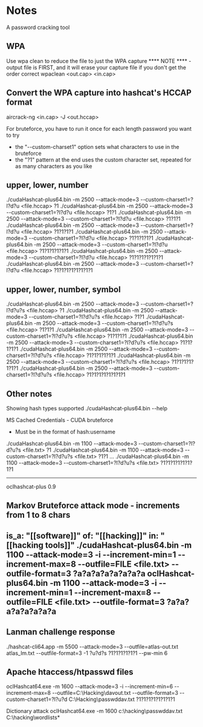 
# Notes
A password cracking tool

## WPA
Use wpa clean to reduce the file to just the WPA capture
**** NOTE **** - output file is FIRST, and it will erase your capture file if you don't get the order correct
wpaclean <out.cap> <in.cap>

## Convert the WPA capture into hashcat's HCCAP format
aircrack-ng <in.cap> -J <out.hccap>

For bruteforce, you have to run it once for each length password you want to try
- the "--custom-charset1" option sets what characters to use in the bruteforce
- the "?1" pattern at the end uses the custom character set, repeated for as many characters as you like

## upper, lower, number
./cudaHashcat-plus64.bin -m 2500 --attack-mode=3 --custom-charset1=?l?d?u <file.hccap> ?1
./cudaHashcat-plus64.bin -m 2500 --attack-mode=3 --custom-charset1=?l?d?u <file.hccap> ?1?1
./cudaHashcat-plus64.bin -m 2500 --attack-mode=3 --custom-charset1=?l?d?u <file.hccap> ?1?1?1
./cudaHashcat-plus64.bin -m 2500 --attack-mode=3 --custom-charset1=?l?d?u <file.hccap> ?1?1?1?1
./cudaHashcat-plus64.bin -m 2500 --attack-mode=3 --custom-charset1=?l?d?u <file.hccap> ?1?1?1?1?1
./cudaHashcat-plus64.bin -m 2500 --attack-mode=3 --custom-charset1=?l?d?u <file.hccap> ?1?1?1?1?1?1
./cudaHashcat-plus64.bin -m 2500 --attack-mode=3 --custom-charset1=?l?d?u <file.hccap> ?1?1?1?1?1?1?1
./cudaHashcat-plus64.bin -m 2500 --attack-mode=3 --custom-charset1=?l?d?u <file.hccap> ?1?1?1?1?1?1?1?1

## upper, lower, number, symbol
./cudaHashcat-plus64.bin -m 2500 --attack-mode=3 --custom-charset1=?l?d?u?s <file.hccap> ?1
./cudaHashcat-plus64.bin -m 2500 --attack-mode=3 --custom-charset1=?l?d?u?s <file.hccap> ?1?1
./cudaHashcat-plus64.bin -m 2500 --attack-mode=3 --custom-charset1=?l?d?u?s <file.hccap> ?1?1?1
./cudaHashcat-plus64.bin -m 2500 --attack-mode=3 --custom-charset1=?l?d?u?s <file.hccap> ?1?1?1?1
./cudaHashcat-plus64.bin -m 2500 --attack-mode=3 --custom-charset1=?l?d?u?s <file.hccap> ?1?1?1?1?1
./cudaHashcat-plus64.bin -m 2500 --attack-mode=3 --custom-charset1=?l?d?u?s <file.hccap> ?1?1?1?1?1?1
./cudaHashcat-plus64.bin -m 2500 --attack-mode=3 --custom-charset1=?l?d?u?s <file.hccap> ?1?1?1?1?1?1?1
./cudaHashcat-plus64.bin -m 2500 --attack-mode=3 --custom-charset1=?l?d?u?s <file.hccap> ?1?1?1?1?1?1?1?1

## Other notes
Showing hash types supported
./cudaHashcat-plus64.bin --help

MS Cached Credentials - CUDA bruteforce
- Must be in the format of hash:username

./cudaHashcat-plus64.bin -m 1100 --attack-mode=3 --custom-charset1=?l?d?u?s <file.txt> ?1
./cudaHashcat-plus64.bin -m 1100 --attack-mode=3 --custom-charset1=?l?d?u?s <file.txt> ?1?1
...
./cudaHashcat-plus64.bin -m 1100 --attack-mode=3 --custom-charset1=?l?d?u?s <file.txt> ?1?1?1?1?1?1?1?1



----------
oclhashcat-plus 0.9

## Markov Bruteforce attack mode - increments from 1 to 8 chars
is_a: "[[software]]"
of: "[[hacking]]"
in: "[[hacking tools]]"
./cudaHashcat-plus64.bin -m 1100 --attack-mode=3 -i --increment-min=1 --increment-max=8 --outfile=FILE <file.txt> --outfile-format=3 ?a?a?a?a?a?a?a?a
oclHashcat-plus64.bin -m 1100 --attack-mode=3 -i --increment-min=1 --increment-max=8 --outfile=FILE <file.txt> --outfile-format=3 ?a?a?a?a?a?a?a?a
---
## Lanman challenge response
./hashcat-cli64.app -m 5500 --attack-mode=3 --outfile=atlas-out.txt atlas_lm.txt --outfile-format=3 -1 ?u?d?s ?1?1?1?1?1?1 --pw-min 6

## Apache htaccess/htpasswd files
oclHashcat64.exe -m 1600 --attack-mode=3 -i --increment-min=6 --increment-max=8 --outfile=C:\Hacking\davout.txt --outfile-format=3 --custom-charset1=?l?u?d C:\Hacking\passwddav.txt ?1?1?1?1?1?1?1?1

Dictionary attack
oclHashcat64.exe -m 1600 c:\hacking\passwddav.txt C:\hacking\wordlists\*
